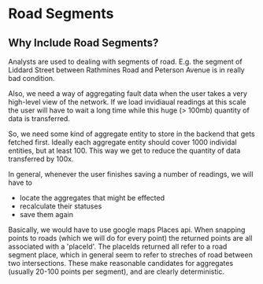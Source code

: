 # Road Segments

## Why Include Road Segments?

Analysts are used to dealing with segments of road. E.g. the segment of Liddard Street between Rathmines Road and Peterson Avenue is in really bad condition.

Also, we need a way of aggregating fault data when the user takes a very high-level view of the network. If we load invidiaual readings at this scale the user will have to wait a long time while this huge (> 100mb) quantity of data is transferred.

So, we need some kind of aggregate entity to store in the backend that gets fetched first. Ideally each aggregate entity should cover 1000 individal entities, but at least 100. This way we get to reduce the quantity of data transferred by 100x. 

In general, whenever the user finishes saving a number of readings, we will have to

- locate the aggregates that might be effected
- recalculate their statuses
- save them again

Basically, we would have to use google maps Places api. When snapping points to roads (which we will do for every point) the returned points are all associated with a 'placeId'. The placeIds returned all refer to a road segment place, which in general seem to refer to streches of road between two intersections. These make reasonable candidates for aggregates (usually 20-100 points per segment), and are clearly deterministic. 